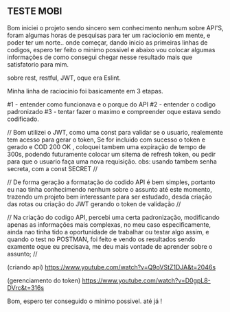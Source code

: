 ## TESTE MOBI ##

Bom iniciei o projeto sendo sincero sem conhecimento nenhum sobre API'S, foram algumas horas de pesquisas para ter um raciocionio em mente, e poder ter um norte.. onde começar, dando inicio as primeiras linhas de codigos, espero ter feito o minimo possivel e abaixo vou colocar algumas informações de como consegui chegar nesse resultado mais que satisfatorio para mim. 

sobre rest, restful, JWT, oque era Eslint.


Minha linha de raciocinio foi basicamente em 3 etapas.

#1 - entender como funcionava e o porque do API
#2 - entender o codigo padronizado
#3 - tentar fazer o maximo e compreender oque estava sendo codificado.

// Bom utilizei o JWT, como uma const para validar se o usuario, realemente tem acesso para gerar o token, Se for incluido com sucesso o token e gerado e COD 200 OK , coloquei tambem uma expiração de tempo de 300s, podendo futuramente colocar um sitema de refresh token, ou pedir para que o usuario faça uma nova requisição.  obs: usando tambem senha secreta, com a const SECRET //


// De forma geração a formatação do codido API é bem simples, portanto eu nao tinha conhecimendo nenhum sobre o assunto até este momento, trazendo um projeto bem interessante para ser estudado, desda criação das rotas ou criação do JWT gerando o token de validação  //


// Na criação do codigo API, percebi uma certa padronização, modificando apenas as informações mais complexas, no meu caso especificamente, ainda nao tinha tido a oportunidade de trabalhar ou testar algo assim, e quando o test no POSTMAN, foi feito e vendo os resultados sendo examente oque eu precisava, me deu mais vontade de aprender sobre o assunto;  //

(criando api)
https://www.youtube.com/watch?v=Q9oVStZ1DJA&t=2046s

(gerenciamento do token)
https://www.youtube.com/watch?v=D0gpL8-DVrc&t=316s


Bom, espero ter conseguido o minimo possivel. até já !
